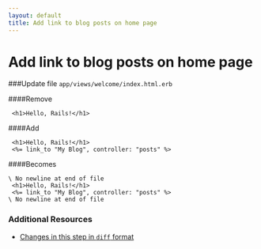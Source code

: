 ```yaml
---
layout: default
title: Add link to blog posts on home page
---
```


<h1 id="main">Add link to blog posts on home page</h1>

###Update file `app/views/welcome/index.html.erb`

####Remove
```
 <h1>Hello, Rails!</h1>
```


####Add
```
 <h1>Hello, Rails!</h1>
 <%= link_to "My Blog", controller: "posts" %>
```


####Becomes
```
\ No newline at end of file
 <h1>Hello, Rails!</h1>
 <%= link_to "My Blog", controller: "posts" %>
\ No newline at end of file

```



### Additional Resources

* [Changes in this step in `diff` format](https://github.com/software-academy/rails_getting_started_bdd/commit/77d14e1ae106e1aadfd05ceea311cab30785d059)

